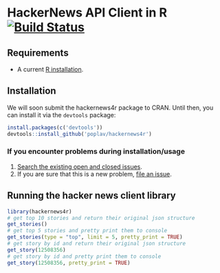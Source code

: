 # HackerNews API Client in R [![Build Status]][Travis]

[Build Status]: https://travis-ci.org/poplav/hackernews4r.svg?branch=master
[Travis]: https://travis-ci.org/poplav/hackernews4r

## Requirements

* A current [R installation](http://www.r-project.org).

## Installation

We will soon submit the hackernews4r package to CRAN. Until then, you can install it via the `devtools` package:

```R
install.packages(c('devtools'))
devtools::install_github('poplav/hackernews4r')
```

### If you encounter problems during installation/usage

1. [Search the existing open and closed issues](https://github.com/poplav/hackernews4r/issues?utf8=%E2%9C%93&q=is%3Aissue).
2. If you are sure that this is a new problem, [file an issue](https://github.com/poplav/hackernews4r/issues/new).

## Running the hacker news client library

```R
library(hackernews4r)
# get top 10 stories and return their original json structure
get_stories()
# get top 5 stories and pretty print them to console
get_stories(type = "top", limit = 5, pretty_print = TRUE)
# get story by id and return their original json structure
get_story(12508356)
# get story by id and pretty print them to console
get_story(12508356, pretty_print = TRUE)
```
